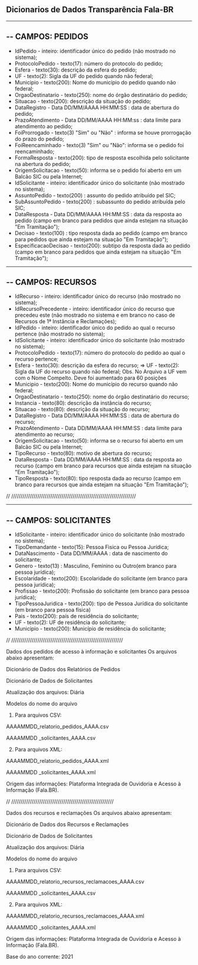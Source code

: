 ## Dicionarios de Dados Transparência Fala-BR

------------------------------
-- CAMPOS: PEDIDOS
------------------------------
- IdPedido - inteiro: identificador único do pedido (não mostrado no sistema);
- ProtocoloPedido - texto(17): número do protocolo do pedido;
- Esfera - texto(30): descrição da esfera do pedido;
- UF - texto(2): Sigla da UF do pedido quando não federal;
- Municipio - texto(200): Nome do município do pedido quando não federal;
- OrgaoDestinatario  - texto(250): nome do órgão destinatário do pedido;
- Situacao - texto(200): descrição da situação do pedido;
- DataRegistro - Data DD/MM/AAAA HH:MM:SS : data de abertura do pedido;
- PrazoAtendimento - Data DD/MM/AAAA HH:MM:ss : data limite para atendimento ao pedido;
- FoiProrrogado - texto(3) "Sim" ou "Não" : informa se houve prorrogação do prazo do pedido;
- FoiReencaminhado - texto(3) "Sim" ou "Não": informa se o pedido foi reencaminhado;
- FormaResposta - texto(200): tipo de resposta escolhida pelo solicitante na abertura do pedido;
- OrigemSolicitacao - texto(50): informa se o pedido foi aberto em um Balcão SIC ou pela Internet;
- IdSolicitante - inteiro: identificador único do solicitante (não mostrado no sistema);
- AssuntoPedido - texto(200) : assunto do pedido atribuído pel SIC;
- SubAssuntoPedido - texto(200) : subassunto do pedido atribuída pelo SIC;
- DataResposta - Data DD/MM/AAAA HH:MM:SS : data da resposta ao pedido (campo em branco para pedidos que ainda estejam na situação "Em Tramitação");
- Decisao - texto(100) : tipo resposta dada ao pedido (campo em branco para pedidos que ainda estejam na situação "Em Tramitação");
- EspecificacaoDecisao - texto(200): subtipo da resposta dada ao pedido (campo em branco para pedidos que ainda estejam na situação "Em Tramitação");


------------------------------
-- CAMPOS: RECURSOS
------------------------------

- IdRecurso - inteiro: identificador único do recurso (não mostrado no sistema);
- IdRecursoPrecedente - inteiro: identificador único do recurso que precedeu este (não mostrado no sistema e em branco no caso de Recursos de 1ª Instância e Reclamações);
- IdPedido - inteiro: identificador único do pedido ao qual o recurso pertence (não mostrado no sistema);
- IdSolicitante - inteiro: identificador único do solicitante (não mostrado no sistema);
- ProtocoloPedido - texto(17): número do protocolo do pedido ao qual o recurso pertence;
- Esfera - texto(30): descrição da esfera do recurso;
=> UF - texto(2): Sigla da UF do recurso quando não federal; Obs. No Arquivo a UF vem com o Nome Compelto. Deve foi aumentado para 60
   posições
- Municipio - texto(200): Nome do município do recurso quando não federal;
- OrgaoDestinatario - texto(250): nome do órgão destinatário do recurso;
- Instancia - texto(80): descrição da instância do recurso;
- Situacao - texto(80): descrição da situação do recurso;
- DataRegistro - Data DD/MM/AAAA HH:MM:SS : data de abertura do recurso;
- PrazoAtendimento - Data DD/MM/AAAA HH:MM:SS : data limite para atendimento ao recurso;
- OrigemSolicitacao - texto(50): informa se o recurso foi aberto em um Balcão SIC ou pela Internet;
- TipoRecurso - texto(80): motivo de abertura do recurso;
- DataResposta - Data DD/MM/AAAA HH:MM:SS : data da resposta ao recurso (campo em branco para recursos que ainda estejam na situação "Em Tramitação");
- TipoResposta - texto(80): tipo resposta dada ao recurso (campo em branco para recursos que ainda estejam na situação "Em Tramitação");


// ///////////////////////////////////////////////////////////////////




------------------------------
-- CAMPOS: SOLICITANTES
------------------------------

- IdSolicitante - inteiro: identificador único do solicitante (não mostrado no sistema);
- TipoDemandante - texto(15): Pessoa Fìsica ou Pessoa Jurídica;
- DataNascimento - Data DD/MM/AAAA : data de nascimento do solicitante;
- Genero - texto(13) : Masculino, Feminino ou Outro(em branco para pessoa jurídica);
- Escolaridade - texto(200): Escolaridade do solicitante (em branco para pessoa jurídica);
- Profissao - texto(200): Profissão do solicitante (em branco para pessoa jurídica);
- TipoPessoaJuridica - texto(200): tipo de Pessoa Jurídica do solicitante (em branco para pessoa física)
- Pais - texto(200): país de residência do solicitante;
- UF - texto(2): UF de residência do solicitante;
- Municipio - texto(200): Município de residência do solicitante;



// ////////////////////////////////////////////////////////////


Dados dos pedidos de acesso à informação e solicitantes
Os arquivos abaixo apresentam:

Dicionário de Dados dos Relatórios de Pedidos

Dicionário de Dados de Solicitantes


Atualização dos arquivos: Diária


Modelos do nome do arquivo

1. Para arquivos CSV:

AAAAMMDD_relatorio_pedidos_AAAA.csv

AAAAMMDD _solicitantes_AAAA.csv


2. Para arquivos XML:

AAAAMMDD_relatorio_pedidos_AAAA.xml

AAAAMMDD _solicitantes_AAAA.xml


Origem das informações: Plataforma Integrada de Ouvidoria e Acesso à Informação (Fala.BR).

// ///////////////////////////////////////////////////////



Dados dos recursos e reclamações
Os arquivos abaixo apresentam:

Dicionário de Dados dos Recursos e Reclamações

Dicionário de Dados de Solicitantes


Atualização dos arquivos: Diária


Modelos do nome do arquivo

1. Para arquivos CSV:

AAAAMMDD_relatorio_recursos_reclamacoes_AAAA.csv

AAAAMMDD _solicitantes_AAAA.csv


2. Para arquivos XML:

AAAAMMDD_relatorio_recursos_reclamacoes_AAAA.xml

AAAAMMDD _solicitantes_AAAA.xml


Origem das informações: Plataforma Integrada de Ouvidoria e Acesso à Informação (Fala.BR).


Base do ano corrente: 2021

